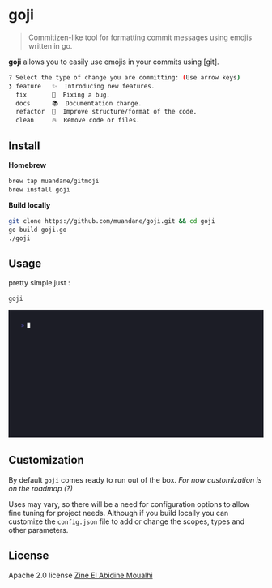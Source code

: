 # goji

> Commitizen-like tool for formatting commit messages using emojis written in go.

**goji** allows you to easily use emojis in your commits using [git].

```sh
? Select the type of change you are committing: (Use arrow keys)
❯ feature   ✨  Introducing new features.
  fix       🐛  Fixing a bug.
  docs      📚  Documentation change.
  refactor  🎨  Improve structure/format of the code.
  clean     🔥  Remove code or files.
```

## Install

**Homebrew**

```bash
brew tap muandane/gitmoji 
brew install goji
```

**Build locally**

```bash
git clone https://github.com/muandane/goji.git && cd goji
go build goji.go
./goji
```

## Usage

pretty simple just :

```sh
goji
```

![Goji gif](examples/goji-demo.gif)

## Customization

By default `goji` comes ready to run out of the box. *For now customization is on the roadmap (?)*

Uses may vary, so there will be a need for configuration options to allow fine tuning for project needs.
Although if you build locally you can customize the `config.json` file to add or change the scopes, types and other parameters.

## License

Apache 2.0 license [Zine El Abidine Moualhi](https://www.linkedin.com/in/zinemoualhi/)
